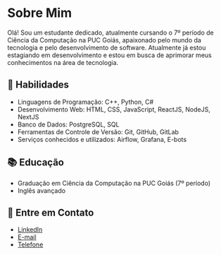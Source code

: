 # Sobre Mim

Olá! Sou um estudante dedicado, atualmente cursando o 7º período de Ciência da Computação na PUC Goiás, apaixonado pelo mundo da tecnologia e pelo desenvolvimento de software. Atualmente já estou estagiando em desenvolvimento e estou em busca de aprimorar meus conhecimentos na área de tecnologia.

## 🚀 Habilidades

- Linguagens de Programação: C++, Python, C#
- Desenvolvimento Web: HTML, CSS, JavaScript, ReactJS, NodeJS, NextJS
- Banco de Dados: PostgreSQL, SQL
- Ferramentas de Controle de Versão: Git, GitHub, GitLab
- Serviços conhecidos e utilizados: Airflow, Grafana, E-bots

## 📚 Educação

- Graduação em Ciência da Computação na PUC Goiás (7º período)
- Inglês avançado

## 📧 Entre em Contato

- [LinkedIn](https://www.linkedin.com/in/gustahsr)
- [E-mail](gustavohsr.dev@gmail.com)
- [Telefone]((62)99468-1302)

